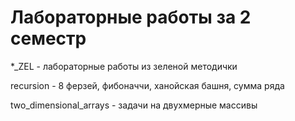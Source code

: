 # Лабораторные работы за 2 семестр

*_ZEL - лабораторные работы из зеленой методички

recursion - 8 ферзей, фибоначчи, ханойская башня, сумма ряда

two_dimensional_arrays - задачи на двухмерные массивы
